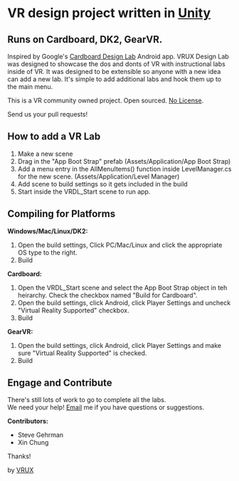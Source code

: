 
# VR design project written in [Unity](http://unity3d.com)

## Runs on Cardboard, DK2, GearVR.

Inspired by Google's <a href="https://play.google.com/store/apps/details?id=com.google.vr.cardboard.apps.designlab&hl=en" target="_blank">Cardboard Design Lab</a> Android app.  VRUX Design Lab was designed to showcase the dos and donts of VR with instructional labs inside of VR. 
It was designed to be extensible so anyone with a new idea can add a new lab. It's simple to add additional labs and hook them up to the main menu.

This is a VR community owned project.  Open sourced. [No License](http://choosealicense.com/no-license/).  

Send us your pull requests!

## How to add a VR Lab

1. Make a new scene
2. Drag in the "App Boot Strap" prefab (Assets/Application/App Boot Strap)
3. Add a menu entry in the AllMenuItems() function inside LevelManager.cs for the new scene. (Assets/Application/Level Manager)
4. Add scene to build settings so it gets included in the build
5. Start inside the VRDL_Start scene to run app.

## Compiling for Platforms

**Windows/Mac/Linux/DK2:**

1. Open the build settings, Click PC/Mac/Linux and click the appropriate OS type to the right.
2. Build

**Cardboard:**

1. Open the VRDL_Start scene and select the App Boot Strap object in teh heirarchy. Check the checkbox named "Build for Cardboard".
2. Open the build settings, click Android, click Player Settings and uncheck "Virtual Reality Supported" checkbox.
3. Build

**GearVR:**

1. Open the build settings, click Android, click Player Settings and make sure "Virtual Reality Supported" is checked.
2. Build

## Engage and Contribute

There's still lots of work to go to complete all the labs.  
We need your help! 
[Email](mailto:steve@vrux.co) me if you have questions or suggestions.

**Contributors:**

- Steve Gehrman
- Xin Chung

Thanks!

by [VRUX](http://vrux.co)